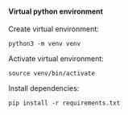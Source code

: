 #### Virtual python environment

Create virtual environment:

```console
python3 -m venv venv
```

Activate virtual environment:

```console
source venv/bin/activate
```

Install dependencies:

```console
pip install -r requirements.txt
```